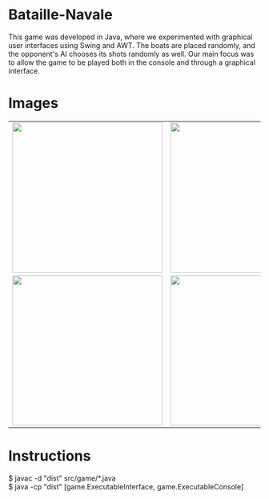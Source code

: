 # Bataille-Navale
This game was developed in Java, where we experimented with graphical user interfaces using Swing and AWT. The boats are placed randomly, and the opponent's AI chooses its shots randomly as well. Our main focus was to allow the game to be played both in the console and through a graphical interface.

# Images
<table>
  <tr>
    <td><img src="images/game_2_1" width="300"/></td>
    <td><img src="images/game_2_2" width="300"/></td>
  </tr>
  <tr>
    <td><img src="images/game_2_3" width="300"/></td>
    <td><img src="images/game_2_4" width="300"/></td>
  </tr>
</table>

# Instructions
$ javac -d \"dist\" src/game/*.java<br>$ java -cp \"dist\" [game.ExecutableInterface, game.ExecutableConsole]